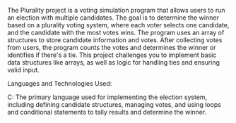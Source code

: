 The Plurality project is a voting simulation program that allows users to run an election with multiple candidates. The goal is to determine the winner based on a plurality voting system, where each voter selects one candidate, and the candidate with the most votes wins. The program uses an array of structures to store candidate information and votes. After collecting votes from users, the program counts the votes and determines the winner or identifies if there's a tie. This project challenges you to implement basic data structures like arrays, as well as logic for handling ties and ensuring valid input.

Languages and Technologies Used:

C: The primary language used for implementing the election system, including defining candidate structures, managing votes, and using loops and conditional statements to tally results and determine the winner.
